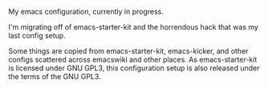 My emacs configuration, currently in progress.

I'm migrating off of emacs-starter-kit and the horrendous hack that
was my last config setup.

Some things are copied from emacs-starter-kit, emacs-kicker, and other
configs scattered across emacswiki and other places. As
emacs-starter-kit is licensed under GNU GPL3, this configuration setup
is also released under the terms of the GNU GPL3.
